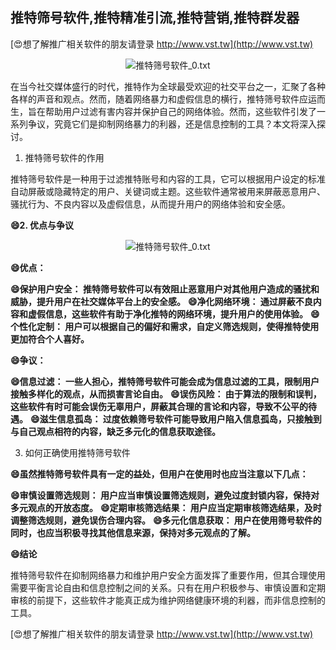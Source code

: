 ## **推特筛号软件,推特精准引流,推特营销,推特群发器**

[😍想了解推广相关软件的朋友请登录 http://www.vst.tw](http://www.vst.tw)

 <center><img src="https://vst.tw/MP4/tuiguang/png/2.png" alt="推特筛号软件_0.txt"></center>

在当今社交媒体盛行的时代，推特作为全球最受欢迎的社交平台之一，汇聚了各种各样的声音和观点。然而，随着网络暴力和虚假信息的横行，推特筛号软件应运而生，旨在帮助用户过滤有害内容并保护自己的网络体验。然而，这些软件引发了一系列争议，究竟它们是抑制网络暴力的利器，还是信息控制的工具？本文将深入探讨。

1. 推特筛号软件的作用

推特筛号软件是一种用于过滤推特账号和内容的工具，它可以根据用户设定的标准自动屏蔽或隐藏特定的用户、关键词或主题。这些软件通常被用来屏蔽恶意用户、骚扰行为、不良内容以及虚假信息，从而提升用户的网络体验和安全感。

**😄2. 优点与争议**

 <center><img src="https://vst.tw/MP4/tuiguang/png/0.png" alt="推特筛号软件_0.txt"></center>

**😄优点：**

**😄保护用户安全： 推特筛号软件可以有效阻止恶意用户对其他用户造成的骚扰和威胁，提升用户在社交媒体平台上的安全感。**
**😄净化网络环境： 通过屏蔽不良内容和虚假信息，这些软件有助于净化推特的网络环境，提升用户的使用体验。**
**😄个性化定制： 用户可以根据自己的偏好和需求，自定义筛选规则，使得推特使用更加符合个人喜好。**

**😄争议：**

**😄信息过滤： 一些人担心，推特筛号软件可能会成为信息过滤的工具，限制用户接触多样化的观点，从而损害言论自由。**
**😄误伤风险： 由于算法的限制和误判，这些软件有时可能会误伤无辜用户，屏蔽其合理的言论和内容，导致不公平的待遇。**
**😄滋生信息孤岛： 过度依赖筛号软件可能导致用户陷入信息孤岛，只接触到与自己观点相符的内容，缺乏多元化的信息获取途径。**

3. 如何正确使用推特筛号软件

**😄虽然推特筛号软件具有一定的益处，但用户在使用时也应当注意以下几点：**

**😄审慎设置筛选规则： 用户应当审慎设置筛选规则，避免过度封锁内容，保持对多元观点的开放态度。**
**😄定期审核筛选结果： 用户应当定期审核筛选结果，及时调整筛选规则，避免误伤合理内容。**
**😄多元化信息获取： 用户在使用筛号软件的同时，也应当积极寻找其他信息来源，保持对多元观点的了解。**

**😄结论**

推特筛号软件在抑制网络暴力和维护用户安全方面发挥了重要作用，但其合理使用需要平衡言论自由和信息控制之间的关系。只有在用户积极参与、审慎设置和定期审核的前提下，这些软件才能真正成为维护网络健康环境的利器，而非信息控制的工具。

[😍想了解推广相关软件的朋友请登录 http://www.vst.tw](http://www.vst.tw)



